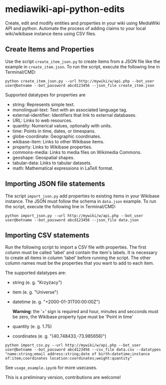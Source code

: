 # mediawiki-api-python-edits
Create, edit and modify entities and properties in your wiki using MediaWiki API and python. Automate the process of adding claims to your local wiki/wikibase instance itens using CSV files.

## Create Items and Properties

Use the script `create_item_json.py` to create items from a JSON file like the example in `create_item.json`. To run the script, execute the following line in Terminal/CMD:
```
python create_item_json.py --url http://mywiki/w/api.php --bot_user user@botname --bot_password abcd123456 --json_file create_item.json
```

Supported datatypes for properties are
* string: Represents simple text.
* monolingual-text: Text with an associated language tag.
* external-identifier: Identifiers that link to external databases.
* URL: Links to web resources.
* quantity: Numerical values, optionally with units.
* time: Points in time, dates, or timespans.
* globe-coordinate: Geographic coordinates.
* wkibase-item: Links to other Wikibase items.
* property: Links to Wikibase properties.
* commons-media: Links to media files on Wikimedia Commons.
* geoshape: Geospatial shapes.
* tabular-data: Links to tabular datasets.
* math: Mathematical expressions in LaTeX format.

## Importing JSON file statements
The script `import_json.py` add properties to existing items in your Wikibase instance. The JSON must follow the schema in `data.json` example. To run the script, execute the following line in Terminal/CMD:
```
python import_json.py --url http://mywiki/w/api.php --bot_user user@botname --bot_password abcd123456 --json_file data.json
```

## Importing CSV statements

Run the following script to import a CSV file with properties. The first column must be called 'label' and contain the item's labels. It is necessary to create all items in column 'label' before running the script. The other column names must be the properties that you want to add to each item.

The supported datatypes are:

* string (e. g. "Krzyżacy")
* item (e. g. "Universe")
* datetime (e. g. "+2000-01-31T00:00:00Z")
    
    **Warning**: the '+' sign is required and hour, minutes and secconds must be zero, the Wikibase property type must be 'Point in time'

* quantity (e. g. 1.75)
* coordinates (e. g. "(40.748433,-73.985656)")

```
python import_csv.py --url http://mywiki/w/api.php --bot_user user@botname --bot_password abcd123456 --csv_file data.csv --datatypes "name:string;email address:string;date of birth:datetime;instance of:item;coordinates location:coordinates;weight:quantity"
```

See `usage_example.ipynb` for more usecases.

This is a preliminary version, contributions are welcome!
